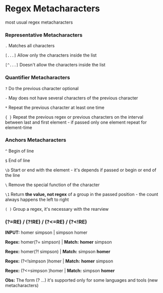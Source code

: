 # Regex Metacharacters

most usual regex metacharacters

### Representative Metacharacters

`.` Matches all characters

`[...]` Allow only the characters inside the list

`[^...]` Doesn't allow the characters inside the list

### Quantifier Metacharacters

`?` Do the previous character optional

`-` May does not have several characters of the previous character

`*` Repeat the previous character at least one time

`{ }` Repeat the previous regex or previous characters on the interval between
last and first element - if passed only one element repeat for element-time

### Anchors Metacharacters

`^` Begin of line

`$` End of line

`\b` Start or end with the element - it's depends if passed or begin or end of the line

`\` Remove the special function of the character

`\1` Return **the value, not regex** of a group in the passed position - the count always happens the left to right

`( )` Group a regex, it's necessary with the rearview

### (?=RE) / (?!RE) / (?<=RE) / (?<!RE)

**INPUT:** homer simpson | simpson homer

**Regex:** homer(?= simpson) | **Match:** **homer** simpson

**Regex:** homer(?! simpson) | **Match:** simpson **homer**

**Regex:** (?<!simpson )homer | **Match:** **homer** simpson

**Regex:** (?<=simpson )homer | **Match:** simpson **homer**

**Obs:** The form (? ...) it's supported only for some languages and tools (new metacharacters)

